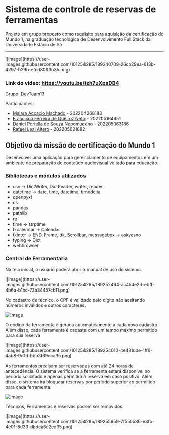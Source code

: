 <h1>Sistema de controle de reservas de ferramentas</h1>

<p>Projeto em grupo proposto como requisito para aquisição da certificação do Mundo 1, na graduação tecnológica de Desenvolvimento Full Stack da Universidade Estácio de Sá</p>
<hr>
![image](https://user-images.githubusercontent.com/101254285/189240709-26cb29ea-613b-4297-b29b-efcd80ff3b35.png)

<h3>Link do vídeo: <a href="https://youtu.be/izh7uXpsDB4">https://youtu.be/izh7uXpsDB4<a></h3>

<p>Grupo: DevTeam13</p>
<p>Participantes:</p>
<ul>
<li><a href="https://github.com/Axemay">Maiara Accacio Machado</a> - 202204268183</li>
<li><a href="https://github.com/fneto1723">Francisco Ferreira de Queiroz Neto</a> - 202205164951</li>
<li><a href="https://github.com/dpsndroid">Daniel Portella de Souza Nepomuceno</a> - 202205063186</li>
<li><a href="https://github.com/Rafa1a">Rafael Leal Altero</a> - 202205021882</li>
</ul>

<h2>Objetivo da missão de certificação do Mundo 1</h2>
<p>Desenvolver uma aplicação para gerenciamento de equipamentos em um ambiente de preparação de conteúdo audiovisual voltado para educação.</p>

<h3>Bibliotecas e módulos utilizados</h3>
<ul>
<li>csv -> DictWriter, DictReader, writer, reader</li>
<li>datetime -> date, time, datetime, timedelta</li>
<li>openpyxl</li>
<li>os</li>
<li>pandas</li>
<li>pathlib</li>
<li>re</li>
<li>time -> strptime</li>
<li>tkcalendar -> Calendar</li>
<li>tkinter -> END, Frame, ttk, Scrollbar, messagebox -> askyesno</li>
<li>typing -> Dict</li>
<li>webbrowser</li>
</ul>

<h3>Central de Ferramentaria</h3>
<p>Na tela inicial, o usuário poderá abrir o manual de uso do sistema.</p>
![image](https://user-images.githubusercontent.com/101254285/189252464-ac454e23-ebff-4b6a-b1bc-73a34457cb11.png)


<p>No cadastro de técnico, o CPF é validado pelo dígito não aceitando números inválidos e outros caracteres.</p>

![image](https://user-images.githubusercontent.com/101254285/189253044-f5e18e66-f6eb-486e-8d7d-2ff520de62c3.png)


<p>O código da ferramenta é gerada automaticamente a cada novo cadastro. Além disso, cada ferramenta é cadasta com um tempo máximo permitido para sua reserva</p>
![image](https://user-images.githubusercontent.com/101254285/189254010-4e481dde-1ff6-4ab8-9d1d-bbb3f69dca95.png)



<p>As ferramentas precisam ser reservadas com até 24 horas de antecedência. O sistema verifica se a ferramenta estará disponível no período solicitado e apenas permitirá a reserva em caso positivo. Além disso, o sistema irá bloquear reservas por período superior ao permitido para cada ferramenta.

![image](https://user-images.githubusercontent.com/101254285/189255801-d53a3ba0-1f8d-4161-accf-db4ae656bbce.png)


<p>Técnicos, Ferramentas e reservas podem ser removidos.</p>
![image](https://user-images.githubusercontent.com/101254285/189255959-7f550536-e3fb-4e01-8d33-dbdea6e2ed35.png)





